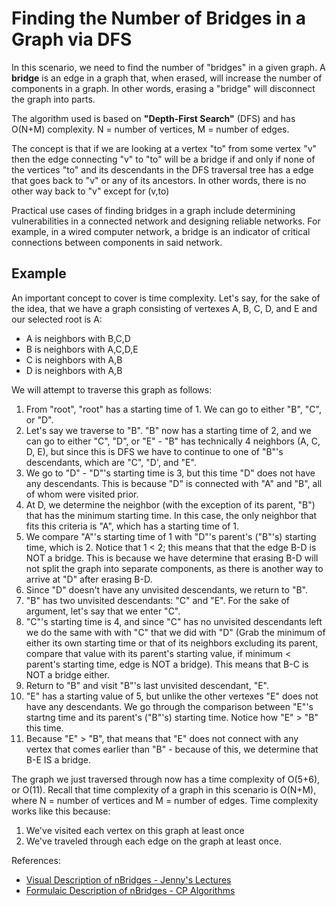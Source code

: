 # Finding the Number of Bridges in a Graph via DFS

In this scenario, we need to find the number of "bridges" in a given graph. A **bridge** is an edge in a graph that, when erased, will increase the number of components in a graph. In other words, erasing a "bridge" will disconnect the graph into parts.

The algorithm used is based on **"Depth-First Search"** (DFS) and has O(N+M) complexity. N = number of vertices, M = number of edges.

The concept is that if we are looking at a vertex "to" from some vertex "v" then the edge connecting "v" to "to" will be a bridge if and only if none of the vertices "to" and its descendants in the DFS traversal tree has a edge that goes back to "v" or any of its ancestors. In other words, there is no other way back to "v" except for (v,to)

Practical use cases of finding bridges in a graph include determining vulnerabilities in a connected network and designing reliable networks. For example, in a wired computer network, a bridge is an indicator of critical connections between components in said network.

## Example

An important concept to cover is time complexity. Let's say, for the sake of the idea, that we have a graph consisting of vertexes A, B, C, D, and E and our selected root is A:

* A is neighbors with B,C,D
* B is neighbors with A,C,D,E
* C is neighbors with A,B
* D is neighbors with A,B

We will attempt to traverse this graph as follows:

1. From "root", "root" has a starting time of 1. We can go to either "B", "C", or "D".
2. Let's say we traverse to "B". "B" now has a starting time of 2, and we can go to either "C", "D", or "E" - "B" has technically 4 neighbors (A, C, D, E), but since this is DFS we have to continue to one of "B"'s descendants, which are "C", "D', and "E".
3. We go to "D" - "D"'s starting time is 3, but this time "D" does not have any descendants. This is because "D" is connected with "A" and "B", all of whom were visited prior.
4. At D, we determine the neighbor (with the exception of its parent, "B") that has the minimum starting time. In this case, the only neighbor that fits this criteria is "A", which has a starting time of 1.
5. We compare "A"'s starting time of 1 with "D"'s parent's ("B"'s) starting time, which is 2. Notice that 1 < 2; this means that that the edge B-D is NOT a bridge. This is because we have determine that erasing B-D will not split the graph into separate components, as there is another way to arrive at "D" after erasing B-D.
6. Since "D" doesn't have any unvisited descendants, we return to "B". 
7. "B" has two unvisited descendants: "C" and "E". For the sake of argument, let's say that we enter "C".
8. "C"'s starting time is 4, and since "C" has no unvisited descendants left we do the same with with "C" that we did with "D" (Grab the minimum of either its own starting time or that of its neighbors excluding its parent, compare that value with its parent's starting value, if minimum < parent's starting time, edge is NOT a bridge). This means that B-C is NOT a bridge either.
9. Return to "B" and visit "B"'s last unvisited descendant, "E".
10. "E" has a starting value of 5, but unlike the other vertexes "E" does not have any descendants. We go through the comparison between "E"'s startng time and its parent's ("B"'s) starting time. Notice how "E" > "B" this time.
11. Because "E" > "B", that means that "E" does not connect with any vertex that comes earlier than "B" - because of this, we determine that B-E IS a bridge.

The graph we just traversed through now has a time complexity of O(5+6), or O(11). Recall that time complexity of a graph in this scenario is O(N+M), where N = number of vertices and M = number of edges. Time complexity works like this because: 

1. We've visited each vertex on this graph at least once
2. We've traveled through each edge on the graph at least once.

References:
* [Visual Description of nBridges - Jenny's Lectures](https://www.youtube.com/watch?v=CsGP_s_3GWg)
* [Formulaic Description of nBridges - CP Algorithms](https://cp-algorithms.com/graph/bridge-searching.html)